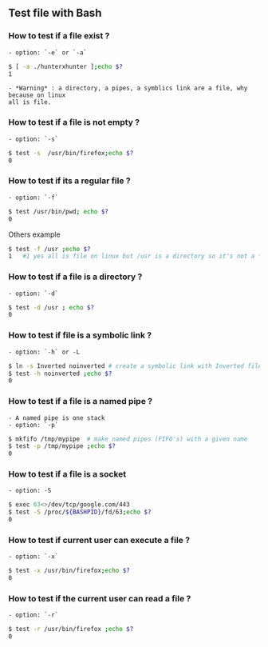 ## Test file with Bash

### How to test if a file exist ?
	- option: `-e` or `-a`
```bash
$ [ -a ./hunterxhunter ];echo $? 
1 
```
	- *Warning* : a directory, a pipes, a symblics link are a file, why because on linux
	all is file.

### How to test if a file is not empty ?
	- option: `-s`

```bash
$ test -s  /usr/bin/firefox;echo $?
0
```

### How to test if its a regular file ?
	- option: `-f` 

```bash
$ test /usr/bin/pwd; echo $?
0
```
Others example

```bash
$ test -f /usr ;echo $?
1 	#1 yes all is file on linux but /usr is a directory so it's not a *regular file*
```

### How to test if a file is a directory ?

	- option: `-d`

```bash
$ test -d /usr ; echo $?
0
```

### How to test if file is a symbolic link ?

	- option: `-h` or -L

```bash
$ ln -s Inverted noinverted # create a symbolic link with Inverted file (inverted file was already exist)
$ test -h noinverted ;echo $?
0
```

### How to test if a file is a named pipe ?
	- A named pipe is one stack
	- option: `-p`

```bash
$ mkfifo /tmp/mypipe  # make named pipes (FIFO's) with a given name
$ test -p /tmp/mypipe ;echo $?
0
```

### How to test if a file is a socket

	- option: -S
```bash
$ exec 63<>/dev/tcp/google.com/443
$ test -S /proc/${BASHPID}/fd/63;echo $?
0
```
### How to test if current user can execute a file ?

	- option: `-x`

```bash
$ test -x /usr/bin/firefox;echo $?
0
```

### How to test if the current user can read a file ?

	- option: `-r`
```bash
$ test -r /usr/bin/firefox ;echo $?
0
``` 

### 






